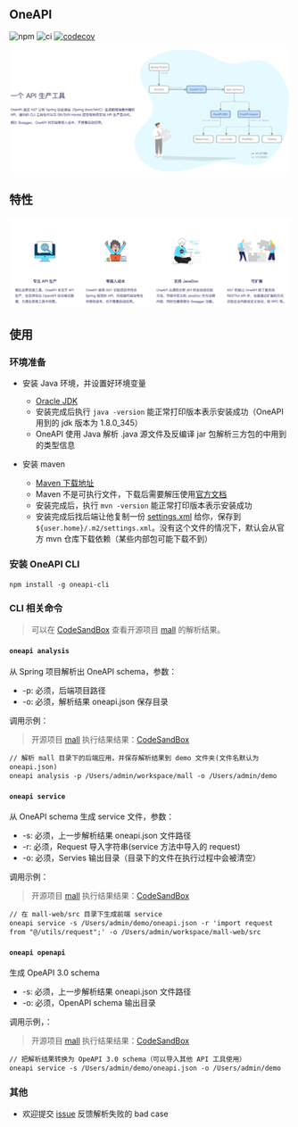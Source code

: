 ## OneAPI
![npm](https://img.shields.io/npm/v/oneapi-cli)
![ci](https://github.com/tudou527/oneapi/actions/workflows/ci.yml/badge.svg)
[![codecov](https://codecov.io/gh/tudou527/oneapi/branch/master/graph/badge.svg)](https://codecov.io/gh/tudou527/oneapi)


<img src="https://raw.githubusercontent.com/tudou527/tudou527.github.io/master/src/assets/intro-banner.png" width="820" />

## 特性
<img src="https://raw.githubusercontent.com/tudou527/tudou527.github.io/master/src/assets/intro-feat.png" width="820" />


## 使用
### 环境准备
* 安装 Java 环境，并设置好环境变量
  * [Oracle JDK](https://www.oracle.com/java/technologies/downloads)
  * 安装完成后执行 `java -version` 能正常打印版本表示安装成功（OneAPI 用到的 jdk 版本为 1.8.0_345）
  * OneAPI 使用 Java 解析 .java 源文件及反编译 jar 包解析三方包的中用到的类型信息

* 安装 maven
  * [Maven 下载地址](https://maven.apache.org/download.cgi) 
  * Maven 不是可执行文件，下载后需要解压使用[官方文档](https://maven.apache.org/install.html) 
  * 安装完成后，执行 `mvn -version` 能正常打印版本表示安装成功
  * 安装完成后找后端让他复制一份 [settings.xml](https://maven.apache.org/settings.html) 给你，保存到 `${user.home}/.m2/settings.xml`。没有这个文件的情况下，默认会从官方 mvn 仓库下载依赖（某些内部包可能下载不到）

### 安装 OneAPI CLI

```
npm install -g oneapi-cli
```

### CLI 相关命令

> 可以在 [CodeSandBox](https://codesandbox.io/s/oneapi-services-demo-ktyw7i?file=/src/demo/oneapi.json) 查看开源项目 [mall](https://github.com/macrozheng/mall) 的解析结果。

#### `oneapi analysis`

从 Spring 项目解析出 OneAPI schema，参数：

* -p: 必须，后端项目路径
* -o: 必须，解析结果 oneapi.json 保存目录

调用示例：
> 开源项目 [mall](https://github.com/macrozheng/mall) 执行结果结果：[CodeSandBox](https://codesandbox.io/s/oneapi-services-demo-ktyw7i?file=/src/demo/oneapi.json)

```
// 解析 mall 目录下的后端应用，并保存解析结果到 demo 文件夹(文件名默认为 oneapi.json)
oneapi analysis -p /Users/admin/workspace/mall -o /Users/admin/demo
```

#### `oneapi service`

从 OneAPI schema 生成 service 文件，参数：

* -s: 必须，上一步解析结果 oneapi.json 文件路径
* -r: 必须，Request 导入字符串(service 方法中导入的 request)
* -o: 必须，Servies 输出目录（目录下的文件在执行过程中会被清空）

调用示例：

> 开源项目 [mall](https://github.com/macrozheng/mall) 执行结果结果：[CodeSandBox](https://codesandbox.io/s/oneapi-services-demo-ktyw7i?file=/src/services/demoController.ts)

```
// 在 mall-web/src 目录下生成前端 service
oneapi service -s /Users/admin/demo/oneapi.json -r 'import request from "@/utils/request";' -o /Users/admin/workspace/mall-web/src
```

#### `oneapi openapi`

生成 OpeAPI 3.0 schema

* -s: 必须，上一步解析结果 oneapi.json 文件路径
* -o: 必须，OpenAPI schema 输出目录

调用示例，：

> 开源项目 [mall](https://github.com/macrozheng/mall) 执行结果结果：[CodeSandBox](https://codesandbox.io/s/oneapi-services-demo-ktyw7i?file=/src/demo/openapi.json)

```
// 把解析结果转换为 OpeAPI 3.0 schema（可以导入其他 API 工具使用）
oneapi service -s /Users/admin/demo/oneapi.json -o /Users/admin/demo
```

### 其他
* 欢迎提交 [issue](https://github.com/tudou527/oneapi/issues) 反馈解析失败的 bad case
